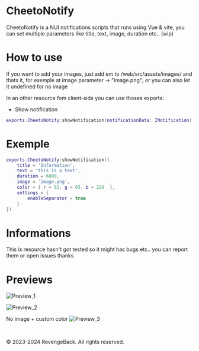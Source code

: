 # CheetoNotify
CheetoNotify is a NUI notifications scripts that runs using Vue & vite, you can set multiple parameters like title, text, image, duration etc.. (wip)

# How to use
If you want to add your images, just add em to /web/src/assets/images/ and thats it, for exemple at image parameter -> "image.png"; or you can also let it undefined for no image 

In an other resource fom client-side you can use thoses exports:
- Show notification
```lua
exports.CheetoNotify:showNotification(notificationData: INotification);
```

# Exemple
```lua
exports.CheetoNotify:showNotification({
    title = 'Information',
    text = 'this is a text',
    duration = 6000,
    image = 'image.png',
    color = { r = 92, g = 65, b = 229  },
    settings = {
        enableSeparator = true
    }
})
```

# Informations
This is resource hasn't got tested so it might has bugs etc.. you can report them or open issues thanks

# Previews
![Preview_1](https://media.discordapp.net/attachments/854756500034945075/1149707578436235284/image.png)

![Preview_2](https://cdn.discordapp.com/attachments/854756500034945075/1149707658530668564/image.png)

No image + custom color
![Preview_3](https://cdn.discordapp.com/attachments/854756500034945075/1149781857127366797/image.png)

&nbsp;

© 2023-2024 RevengeBack. All rights reserved.